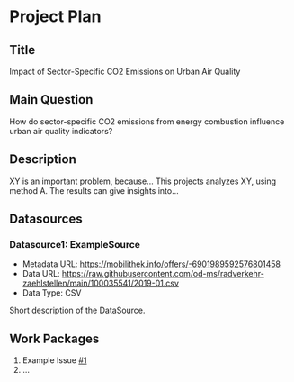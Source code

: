 # Project Plan

## Title
<!-- Give your project a short title. -->
Impact of Sector-Specific CO2 Emissions on Urban Air Quality

## Main Question

<!-- Think about one main question you want to answer based on the data. -->
How do sector-specific CO2 emissions from energy combustion influence urban air quality indicators?

## Description

<!-- Describe your data science project in max. 200 words. Consider writing about why and how you attempt it. -->
XY is an important problem, because... This projects analyzes XY, using method A. The results can give insights into...

## Datasources

<!-- Describe each datasources you plan to use in a section. Use the prefic "DatasourceX" where X is the id of the datasource. -->

### Datasource1: ExampleSource
* Metadata URL: https://mobilithek.info/offers/-6901989592576801458
* Data URL: https://raw.githubusercontent.com/od-ms/radverkehr-zaehlstellen/main/100035541/2019-01.csv
* Data Type: CSV

Short description of the DataSource.

## Work Packages

<!-- List of work packages ordered sequentially, each pointing to an issue with more details. -->

1. Example Issue [#1][i1]
2. ...

[i1]: https://github.com/jvalue/made-template/issues/1
